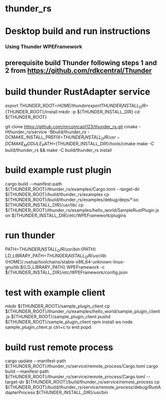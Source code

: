 # thunder_rs

# Desktop build and run instructions

### Using Thunder WPEFramework 

## prerequisite build Thunder following steps 1 and 2 from https://github.com/rdkcentral/Thunder

# build thunder RustAdapter service

export THUNDER_ROOT=${HOME}/thunder
export THUNDER_INSTALL_DIR=${THUNDER_ROOT}/install
mkdir -p ${THUNDER_INSTALL_DIR}
cd ${THUNDER_ROOT}

git clone https://github.com/mrcomcast123/thunder_rs.git
cmake -Hthunder_rs/service -Bbuild/thunder_rs -DCMAKE_INSTALL_PREFIX=${THUNDER_INSTALL_DIR}/usr -DCMAKE_MODULE_PATH=${THUNDER_INSTALL_DIR}/tools/cmake
make -C build/thunder_rs && make -C build/thunder_rs install

# build example rust plugin

cargo build --manifest-path ${THUNDER_ROOT}/thunder_rs/examples/Cargo.toml --target-dir ${THUNDER_ROOT}/build/thunder_rs/examples
cp ${THUNDER_ROOT}/build/thunder_rs/examples/debug/deps/*.so ${THUNDER_INSTALL_DIR}/usr/lib/
cp ${THUNDER_ROOT}/thunder_rs/examples/hello_world/SampleRustPlugin.json ${THUNDER_INSTALL_DIR}/etc/WPEFramework/plugins

# run thunder

PATH=${THUNDER_INSTALL_DIR}/usr/bin:${PATH} LD_LIBRARY_PATH=${THUNDER_INSTALL_DIR}/usr/lib:${HOME}/.rustup/toolchains/stable-x86_64-unknown-linux-gnu/lib:${LD_LIBRARY_PATH} WPEFramework -c ${THUNDER_INSTALL_DIR}/etc/WPEFramework/config.json

# test with example client

mkdir ${THUNDER_ROOT}/sample_plugin_client
cp ${THUNDER_ROOT}/thunder_rs/examples/hello_world/sample_plugin_client.js ${THUNDER_ROOT}/sample_plugin_client
pushd ${THUNDER_ROOT}/sample_plugin_client
npm install ws
node sample_plugin_client.js
ctrl+c to end
popd


# build rust remote process

cargo update --manifest-path ${THUNDER_ROOT}/thunder_rs/service/remote_process/Cargo.toml
cargo build --manifest-path ${THUNDER_ROOT}/thunder_rs/service/remote_process/Cargo.toml --target-dir ${THUNDER_ROOT}/build/thunder_rs/service/remote_process
cp ${THUNDER_ROOT}/build/thunder_rs/service/remote_process/debug/RustAdapterProcess ${THUNDER_INSTALL_DIR}/usr/bin
